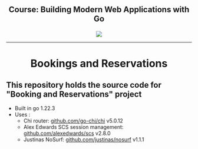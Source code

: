 ## <div>  <p align="center"> Course: Building Modern Web Applications with Go </p>  </div>

<div align="center"> 
  <a href="https://skillicons.dev">
    <img src="https://skillicons.dev/icons?i=go,postgres,html,css,js" />
  </a>
</div>

___

<div align="center"> 
  <h1>Bookings and Reservations</h1>
</div>

<h2> This repository holds the source code for "Booking and Reservations" project</h2>

  - Built in go 1.22.3
  - Uses :
    - Chi router: [github.com/go-chi/chi](github.com/go-chi/chi) v5.0.12
    - Alex Edwards SCS session management: [github.com/alexedwards/scs](github.com/alexedwards/scs) v2.8.0
    - Justinas NoSurf: [github.com/justinas/nosurf](github.com/justinas/nosurf) v1.1.1
